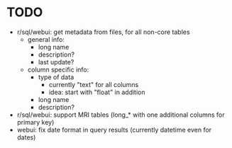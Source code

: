 # TODO

  * r/sql/webui: get metadata from files, for all non-core tables
    * general info:
      * long name
      * description?
      * last update?
    * column specific info:
      * type of data
        * currently "text" for all columns
        * idea: start with "float" in addition
      * long name
      * description?
  * r/sql/webui: support MRI tables (long_* with one additional columns for primary key)
  * webui: fix date format in query results (currently datetime even for dates)

  
